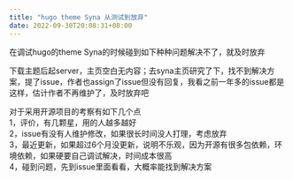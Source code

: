 ```yaml
---
title: "hugo theme Syna 从测试到放弃"
date: 2022-09-30T20:08:31+08:00
---
```


在调试hugo的theme Syna的时候碰到如下种种问题解决不了，就及时放弃  

下载主题后起server，主页空白无内容；去syna主页研究了下，找不到解决方案，提了issue，作者也assign了issue但没有回复，我看之前一年多的issue都是这样，估计作者不再维护了，及时放弃吧  

对于采用开源项目的考察有如下几个点  
1，评价，有几颗星，用的人越多越好  
2，issue有没有人维护修改，如果很长时间没人打理，考虑放弃  
3，最近更新，如果超过6个月没更新，说明不乐观，因为开源有很多包依赖，环境依赖，如果硬要自己调试解决，时间成本很高  
4，碰到问题，先到issue里面看看，大概率能找到解决方案  